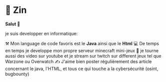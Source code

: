 # 🏰 Zin

**Salut 👋**

je suis developper en informatique:

⚒️ Mon language de code favoris est le **Java** ainsi que le **Html**
💻 De temps en temps je developpe mon propre serveur minecraft mini-jeux
🎥 je tourne aussi des video sur youtube et je stream sur twitch sur different jeux tel que Warzone ou Overwatch
✍️ J'aime bien poster régulièrement des article concernant le java, l'HTML, et tous ce qui touche a la cybersécurité (osint, bugbounty)

     
